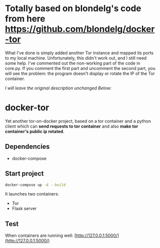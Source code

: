 # Totally based on blondelg's code from here https://github.com/blondelg/docker-tor
What I've done is simply added another Tor instance and mapped its ports to my local machine. Unfortunately, this didn't work out, and I still need some help. I've commented out the non-working part of the code in core.py. If you comment the first part and uncomment the second part, you will see the problem: the program doesn't display or rotate the IP of the Tor container.

*I will leave the original description unchanged Below:*
# docker-tor
Yet another tor-on-docker project, based on a tor container and a python client
which can **send requests to tor container** and also **make tor container's
public ip rotated**.

## Dependencies
* docker-compose

## Start project
```bash
docker-compose up -d --build
```
It launches two containers:
* Tor
* Flask server

## Test
When containers are running well:
[http://127.0.0.1:5000/](http://127.0.0.1:5000/)
